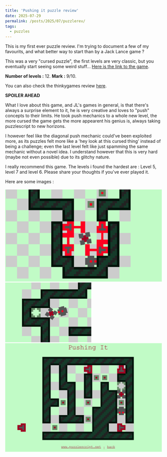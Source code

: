 ```yaml
---
title: 'Pushing it puzzle review'
date: 2025-07-29
permalink: /posts/2025/07/puzzlerev/
tags:
  - puzzles
---
```


This is my first ever puzzle review. I'm trying to document a few of my favourits, and what better way to start than by a Jack Lance game ?

This was a very "cursed puzzle", the first levels are very classic, but you eventually start seeing some weird stuff... [Here is the link to the game](https://www.puzzlescript.net/play.html?p=2fe3172d2b9fe684977d184f1b6226d5).

**Number of levels :** 12. 
**Mark :** 9/10.

You can also check the thinkygames review [here](https://thinkygames.com/games/pushing-it/).

**SPOILER AHEAD**

What I love about this game, and JL's games in general, is that there's always a surprise element to it, he is very creative and loves to "push" concepts to their limits. He took push mechanics to a whole new level, the more cursed the game gets the more appearent his genius is, always taking puzzlescript to new horizons.

I however feel like the diagonal push mechanic could've been exploited more, as its puzzles felt more like a 'hey look at this cursed thing' instead of being a challenge; even the last level felt like just spamming the same mechanic without a novel idea. I understand however that this is very hard (maybe not even possible) due to its glitchy nature.

I really recommend this game.
The levels i found the hardest are : Level 5, level 7 and level 6. Please share your thoughts if you've ever played it.

Here are some images :
<br>
<br/><img src='/images/pushingit/Screenshot 2025-05-18 205022.png'>
<img src='/images/pushingit/Screenshot 2025-05-18 205240.png'> <img src='/images/pushingit/Screenshot 2025-05-18 210216.png'>

 
